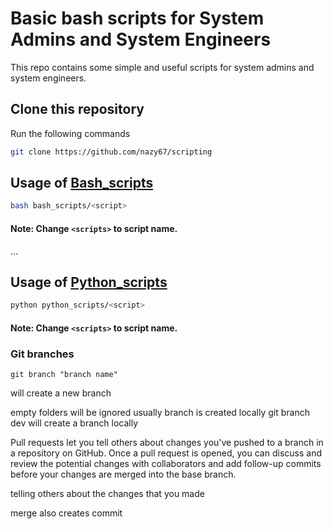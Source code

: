 # Basic bash scripts for System Admins and System Engineers

This repo contains some simple and useful scripts for system admins and system engineers.

## Clone this repository

Run the following commands

```bash
git clone https://github.com/nazy67/scripting
```

## Usage of [Bash_scripts](bash_scripts)

```bash
bash bash_scripts/<script>
```

#### Note: Change  ```<scripts>``` to script name.

...

## Usage of [Python_scripts](python_scripts)

```bash
python python_scripts/<script>
```

#### Note: Change  ```<scripts>``` to script name.

### Git branches
```
git branch "branch name"
```
will create a new branch

empty folders will be ignored
usually branch is created locally
git branch dev will create a branch locally

Pull requests let you tell others about changes you've pushed to a branch in a repository on GitHub. Once a pull request is opened, you can discuss and review the potential changes with collaborators and add follow-up commits before your changes are merged into the base branch.

telling others about the changes that you made

merge also creates commit